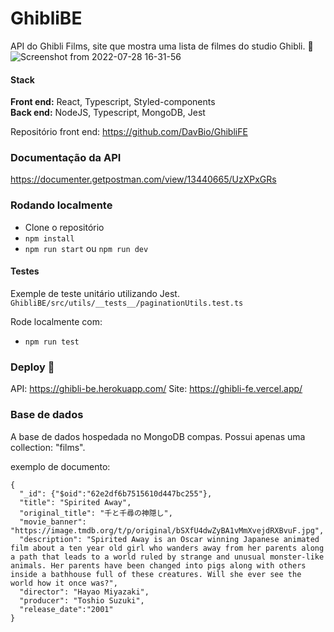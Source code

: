 # GhibliBE 
API do Ghibli Films, site que mostra uma lista de filmes do studio Ghibli. :movie_camera:
![Screenshot from 2022-07-28 16-31-56](https://user-images.githubusercontent.com/63478613/181622132-ae9df505-8ff0-4c96-9d44-a3dc340f45ec.png)

#### Stack
<b>Front end:</b> React, Typescript, Styled-components  
<b>Back end:</b> NodeJS, Typescript, MongoDB, Jest

Repositório front end: https://github.com/DavBio/GhibliFE

### Documentação da API
https://documenter.getpostman.com/view/13440665/UzXPxGRs

### Rodando localmente
- Clone o repositório
- `npm install`
- `npm run start` ou `npm run dev`

#### Testes
Exemple de teste unitário utilizando Jest.
`GhibliBE/src/utils/__tests__/paginationUtils.test.ts`

Rode localmente com:
- `npm run test`

### Deploy :rocket:
API: https://ghibli-be.herokuapp.com/
Site: https://ghibli-fe.vercel.app/ 
 
### Base de dados
A base de dados hospedada no MongoDB compas. 
Possui apenas uma collection: "films".

exemplo de documento:
```
{
  "_id": {"$oid":"62e2df6b7515610d447bc255"},
  "title": "Spirited Away",
  "original_title": "千と千尋の神隠し",
  "movie_banner": "https://image.tmdb.org/t/p/original/bSXfU4dwZyBA1vMmXvejdRXBvuF.jpg",
  "description": "Spirited Away is an Oscar winning Japanese animated film about a ten year old girl who wanders away from her parents along a path that leads to a world ruled by strange and unusual monster-like animals. Her parents have been changed into pigs along with others inside a bathhouse full of these creatures. Will she ever see the world how it once was?",
  "director": "Hayao Miyazaki", 
  "producer": "Toshio Suzuki", 
  "release_date":"2001"
}
```
